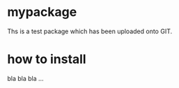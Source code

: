 # mypackage
Ths is a test package which has been uploaded onto GIT.

# how to install
bla bla bla
...
